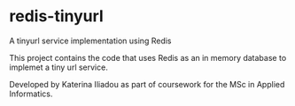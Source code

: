 # redis-tinyurl
A tinyurl service implementation using Redis

This project contains the code that uses Redis as an in memory database to implemet a tiny url service.

Developed by Katerina Iliadou as part of coursework for the MSc in Applied Informatics.
